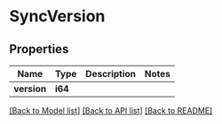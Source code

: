 # SyncVersion

## Properties

Name | Type | Description | Notes
------------ | ------------- | ------------- | -------------
**version** | **i64** |  | 

[[Back to Model list]](../README.md#documentation-for-models) [[Back to API list]](../README.md#documentation-for-api-endpoints) [[Back to README]](../README.md)


